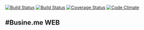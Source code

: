 [![Build Status](https://travis-ci.org/Busineme/BusinemeWeb.svg?branch=master)](https://travis-ci.org/Busineme/BusinemeWeb)
[![Build Status](http://52.25.139.168/job/MDS%20Busineme%20Build/badge/icon)](http://52.25.139.168/job/MDS%20Busineme%20Build/)
[![Coverage Status](https://coveralls.io/repos/Busineme/BusinemeWeb/badge.svg?branch=master)](https://coveralls.io/r/Busineme/BusinemeWeb?branch=master)
[![Code Climate](https://codeclimate.com/repos/552c5714e30ba06864004bca/badges/b687b8d3e873f7256cd1/gpa.svg)](https://codeclimate.com/repos/552c5714e30ba06864004bca/feed)

#Busine.me WEB
---
